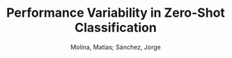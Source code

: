 ---
paperId: 51
author: Molina, Matías; Sánchez, Jorge 
title: Performance Variability in Zero-Shot Classification
pdf: MOLINA_long_51.pdf
poster: MOLINA_long_51.png
alt: --
type: Oral
topic: Deep Learning
link: https://research.latinxinai.org/papers/neurips/2020/pdf/MOLINA_long_51.pdf
conference: neurips
year: 2020
tags: neurips-2020
---